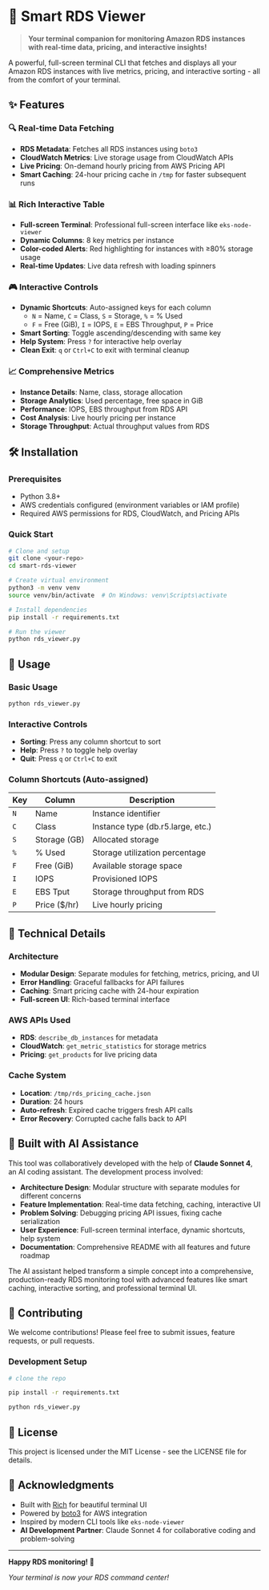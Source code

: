 # 🚀 Smart RDS Viewer

> **Your terminal companion for monitoring Amazon RDS instances with real-time data, pricing, and interactive insights!**

A powerful, full-screen terminal CLI that fetches and displays all your Amazon RDS instances with live metrics, pricing, and interactive sorting - all from the comfort of your terminal.

## ✨ Features

### 🔍 **Real-time Data Fetching**

- **RDS Metadata**: Fetches all RDS instances using `boto3`
- **CloudWatch Metrics**: Live storage usage from CloudWatch APIs
- **Live Pricing**: On-demand hourly pricing from AWS Pricing API
- **Smart Caching**: 24-hour pricing cache in `/tmp` for faster subsequent runs

### 📊 **Rich Interactive Table**

- **Full-screen Terminal**: Professional full-screen interface like `eks-node-viewer`
- **Dynamic Columns**: 8 key metrics per instance
- **Color-coded Alerts**: Red highlighting for instances with ≥80% storage usage
- **Real-time Updates**: Live data refresh with loading spinners

### 🎮 **Interactive Controls**

- **Dynamic Shortcuts**: Auto-assigned keys for each column
  - `N` = Name, `C` = Class, `S` = Storage, `%` = % Used
  - `F` = Free (GiB), `I` = IOPS, `E` = EBS Throughput, `P` = Price
- **Smart Sorting**: Toggle ascending/descending with same key
- **Help System**: Press `?` for interactive help overlay
- **Clean Exit**: `q` or `Ctrl+C` to exit with terminal cleanup

### 📈 **Comprehensive Metrics**

- **Instance Details**: Name, class, storage allocation
- **Storage Analytics**: Used percentage, free space in GiB
- **Performance**: IOPS, EBS throughput from RDS API
- **Cost Analysis**: Live hourly pricing per instance
- **Storage Throughput**: Actual throughput values from RDS

## 🛠️ Installation

### Prerequisites

- Python 3.8+
- AWS credentials configured (environment variables or IAM profile)
- Required AWS permissions for RDS, CloudWatch, and Pricing APIs

### Quick Start

```bash
# Clone and setup
git clone <your-repo>
cd smart-rds-viewer

# Create virtual environment
python3 -m venv venv
source venv/bin/activate  # On Windows: venv\Scripts\activate

# Install dependencies
pip install -r requirements.txt

# Run the viewer
python rds_viewer.py
```

## 🎯 Usage

### Basic Usage

```bash
python rds_viewer.py
```

### Interactive Controls

- **Sorting**: Press any column shortcut to sort
- **Help**: Press `?` to toggle help overlay
- **Quit**: Press `q` or `Ctrl+C` to exit

### Column Shortcuts (Auto-assigned)

| Key | Column       | Description                       |
| --- | ------------ | --------------------------------- |
| `N` | Name         | Instance identifier               |
| `C` | Class        | Instance type (db.r5.large, etc.) |
| `S` | Storage (GB) | Allocated storage                 |
| `%` | % Used       | Storage utilization percentage    |
| `F` | Free (GiB)   | Available storage space           |
| `I` | IOPS         | Provisioned IOPS                  |
| `E` | EBS Tput     | Storage throughput from RDS       |
| `P` | Price ($/hr) | Live hourly pricing               |

## 🔧 Technical Details

### Architecture

- **Modular Design**: Separate modules for fetching, metrics, pricing, and UI
- **Error Handling**: Graceful fallbacks for API failures
- **Caching**: Smart pricing cache with 24-hour expiration
- **Full-screen UI**: Rich-based terminal interface

### AWS APIs Used

- **RDS**: `describe_db_instances` for metadata
- **CloudWatch**: `get_metric_statistics` for storage metrics
- **Pricing**: `get_products` for live pricing data

### Cache System

- **Location**: `/tmp/rds_pricing_cache.json`
- **Duration**: 24 hours
- **Auto-refresh**: Expired cache triggers fresh API calls
- **Error Recovery**: Corrupted cache falls back to API

## 🤖 Built with AI Assistance

This tool was collaboratively developed with the help of **Claude Sonnet 4**, an AI coding assistant. The development process involved:

- **Architecture Design**: Modular structure with separate modules for different concerns
- **Feature Implementation**: Real-time data fetching, caching, interactive UI
- **Problem Solving**: Debugging pricing API issues, fixing cache serialization
- **User Experience**: Full-screen terminal interface, dynamic shortcuts, help system
- **Documentation**: Comprehensive README with all features and future roadmap

The AI assistant helped transform a simple concept into a comprehensive, production-ready RDS monitoring tool with advanced features like smart caching, interactive sorting, and professional terminal UI.

## 🤝 Contributing

We welcome contributions! Please feel free to submit issues, feature requests, or pull requests.

### Development Setup

```bash
# clone the repo

pip install -r requirements.txt

python rds_viewer.py
```

## 📄 License

This project is licensed under the MIT License - see the LICENSE file for details.

## 🙏 Acknowledgments

- Built with [Rich](https://github.com/Textualize/rich) for beautiful terminal UI
- Powered by [boto3](https://github.com/boto/boto3) for AWS integration
- Inspired by modern CLI tools like `eks-node-viewer`
- **AI Development Partner**: Claude Sonnet 4 for collaborative coding and problem-solving

---

**Happy RDS monitoring! 🎉**

_Your terminal is now your RDS command center!_
